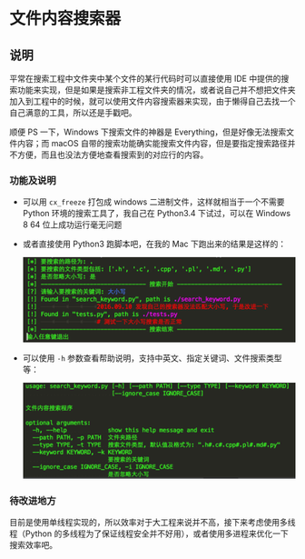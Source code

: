 # 文件内容搜索器

## 说明

平常在搜索工程中文件夹中某个文件的某行代码时可以直接使用 IDE 中提供的搜索功能来实现，但是如果是搜索非工程文件夹的情况，或者说自己并不想把文件夹加入到工程中的时候，就可以使用文件内容搜索器来实现，由于懒得自己去找一个自己满意的工具，所以还是手戳吧。

顺便 PS 一下，Windows 下搜索文件的神器是 Everything，但是好像无法搜索文件内容；而 macOS 自带的搜索功能确实能搜索文件内容，但是要指定搜索路径并不方便，而且也没法方便地查看搜索到的对应行的内容。

### 功能及说明

* 可以用 `cx_freeze` 打包成 windows 二进制文件，这样就相当于一个不需要 Python 环境的搜索工具了，我自己在 Python3.4 下试过，可以在 Windows 8 64 位上成功运行毫无问题

* 或者直接使用 Python3 跑脚本吧，在我的 Mac 下跑出来的结果是这样的：

  ![搜索结果示例](https://github.com/L1nwatch/Mac-Python-3.X/blob/master/%E6%96%87%E4%BB%B6%E5%86%85%E5%AE%B9%E6%90%9C%E7%B4%A2%E5%99%A8/%E6%90%9C%E7%B4%A2%E7%BB%93%E6%9E%9C%E7%A4%BA%E4%BE%8B.png?raw=true)

* 可以使用 `-h` 参数查看帮助说明，支持中英文、指定关键词、文件搜索类型等：

  ![查看帮助说明](https://github.com/L1nwatch/Mac-Python-3.X/blob/master/%E6%96%87%E4%BB%B6%E5%86%85%E5%AE%B9%E6%90%9C%E7%B4%A2%E5%99%A8/%E5%B8%AE%E5%8A%A9%E8%AF%B4%E6%98%8E.png?raw=true)

### 待改进地方

目前是使用单线程实现的，所以效率对于大工程来说并不高，接下来考虑使用多线程（Python 的多线程为了保证线程安全并不好用），或者使用多进程来优化一下搜索效率吧。